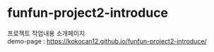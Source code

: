# funfun-project2-introduce
프로젝트 작업내용 소개페이지<br>
demo-page : https://kokocan12.github.io/funfun-project2-introduce/
